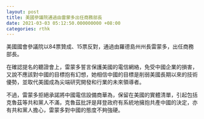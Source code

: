 ```yaml
---
layout: post
title: 美國參議院通過由雷蒙多出任商務部長
date: 2021-03-03 05:12:50.000000000 +08:00
categories: rthk
---
```


美國國會參議院以84票贊成、15票反對，通過由羅德島州州長雷蒙多，出任商務部長。

在確認提名的聽證會上，雷蒙多誓言保護美國的電信網絡，免受中國企業的損害，又說不應該對中國的目標抱有幻想，她相信中國的目標是削弱美國長期以來的技術優勢，並取代美國成為尖端研究開發和行業的未來領導者。

不過，雷蒙多拒絕承諾將中國電信設備商華為，保留在美國的實體清單，引起包括克魯茲等共和黨人不滿，克魯茲批評是拜登政府有系統地擁抱共產中國的決定，亦有共和黨人擔心，雷蒙多對中國的態度不夠強硬。
